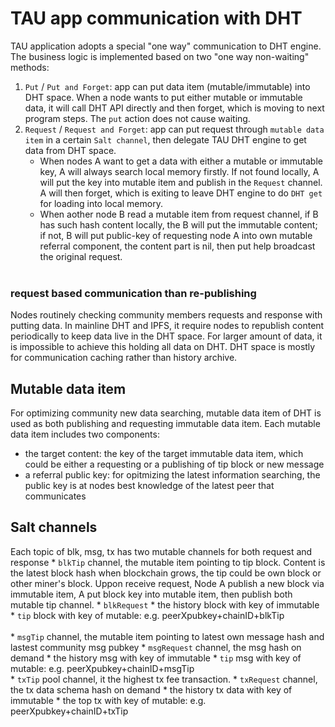 # TAU app communication with DHT
TAU application adopts a special "one way" communication to DHT engine. The business logic is implemented based on two  "one way non-waiting" methods:
1. `Put` / `Put and Forget`: app can put data item (mutable/immutable) into DHT space. When a node wants to put either mutable or immutable data, it will call DHT API directly and then forget, which is moving to next program steps. The `put` action does not cause waiting. 
2. `Request` / `Request and Forget`: app can put request through `mutable data item` in a certain `Salt channel`, then delegate TAU DHT engine to get data from DHT space. 
   * When nodes A want to get a data with either a mutable or immutable key, A will always search local memory firstly. If not found locally, A will put the key into mutable item and publish in the `Request` channel. A will then forget, which is exiting to leave DHT engine to do `DHT get` for loading into local memory. 
   * When aother node B read a mutable item from request channel, if B has such hash content locally, the B will put the immutable content; if not, B will put public-key of requesting node A into own mutable referral component, the content part is nil, then put help broadcast the original request. <br><br>

### request based communication than re-publishing
Nodes routinely checking community members requests and response with putting data. In mainline DHT and IPFS, it require nodes to republish content periodically to keep data live in the DHT space. For larger amount of data, it is impossible to achieve this holding all data on DHT. DHT space is mostly for communication caching rather than history archive. 

## Mutable data item
For optimizing community new data searching, mutable data item of DHT is used as both publishing and requesting immutable data item. Each mutable data item includes two components:
* the target content: the key of the target immutable data item, which could be either a requesting or a publishing of tip block or new message
* a referral public key: for opitmizing the latest information searching, the public key is at nodes best knowledge of the latest peer that communicates

## Salt channels
Each topic of blk, msg, tx has two mutable channels for both request and response
    *  `blkTip` channel, the mutable item pointing to tip block. Content is the latest block hash when blockchain grows, the tip could be own block or other miner's block. Uppon receive request, Node A publish a new block via immutable item, A put block key into mutable item, then publish both mutable tip channel. 
    * `blkRequest` 
       * the history block with key of immutable
       * `tip` block with key of mutable:  e.g. peerXpubkey+chainID+blkTip
 <br><br>
    * `msgTip` channel, the mutable item pointing to latest own message hash and lastest community msg pubkey
    * `msgRequest` channel, the msg hash on demand
       * the history msg with key of immutable
       * `tip` msg with key of mutable:  e.g. peerXpubkey+chainID+msgTip
 <br><be>
    * `txTip` pool channel, it the highest tx fee transaction. 
    * `txRequest` channel, the tx data schema hash on demand
       * the history tx data with key of immutable
       * the top tx with key of mutable:  e.g. peerXpubkey+chainID+txTip
